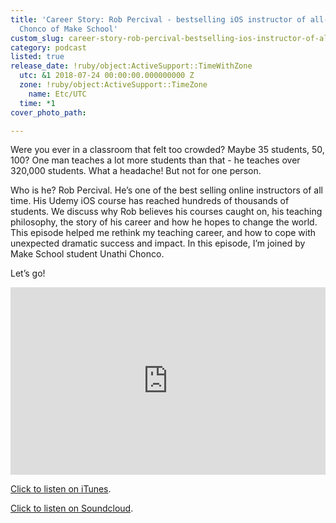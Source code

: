 ```yaml
---
title: 'Career Story: Rob Percival - bestselling iOS instructor of all-time with Unathi
  Chonco of Make School'
custom_slug: career-story-rob-percival-bestselling-ios-instructor-of-alltime-with-unathi-chonco-of-make-school
category: podcast
listed: true
release_date: !ruby/object:ActiveSupport::TimeWithZone
  utc: &1 2018-07-24 00:00:00.000000000 Z
  zone: !ruby/object:ActiveSupport::TimeZone
    name: Etc/UTC
  time: *1
cover_photo_path: 

---
```

Were you ever in a classroom that felt too crowded? Maybe 35 students, 50, 100? One man teaches a lot more students than that - he teaches over 320,000 students. What a headache! But not for one person.

Who is he? Rob Percival. He’s one of the best selling online instructors of all time. His Udemy iOS course has reached hundreds of thousands of students. We discuss why Rob believes his courses caught on, his teaching philosophy, the story of his career and how he hopes to change the world. This episode helped me rethink my teaching career, and how to cope with unexpected dramatic success and impact. In this episode, I’m joined by Make School student Unathi Chonco.

Let’s go!

<iframe width="100%" height="300" scrolling="no" frameborder="no" allow="autoplay" src="https://w.soundcloud.com/player/?url=https%3A//api.soundcloud.com/tracks/476341815&color=%23ff5500&auto_play=false&hide_related=false&show_comments=true&show_user=true&show_reposts=false&show_teaser=true&visual=true"></iframe>

[Click to listen on iTunes](https://itunes.apple.com/us/podcast/positivity-podcast-with-make-school/id1090239384?mt=2).

[Click to listen on Soundcloud](https://soundcloud.com/positivity-dan/career-story-rob-percival-bestselling-ios-instructor-of-all-time-with-unati-chonco-of-make-school).